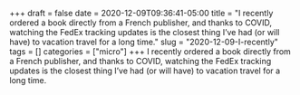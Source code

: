 +++draft = falsedate = 2020-12-09T09:36:41-05:00title = "I recently ordered a book directly from a French publisher, and thanks to COVID, watching the FedEx tracking updates is the closest thing I’ve had (or will have) to vacation travel for a long time."slug = "2020-12-09-I-recently"tags = []categories = ["micro"]+++I recently ordered a book directly from a French publisher, and thanks to COVID, watching the FedEx tracking updates is the closest thing I’ve had (or will have) to vacation travel for a long time.